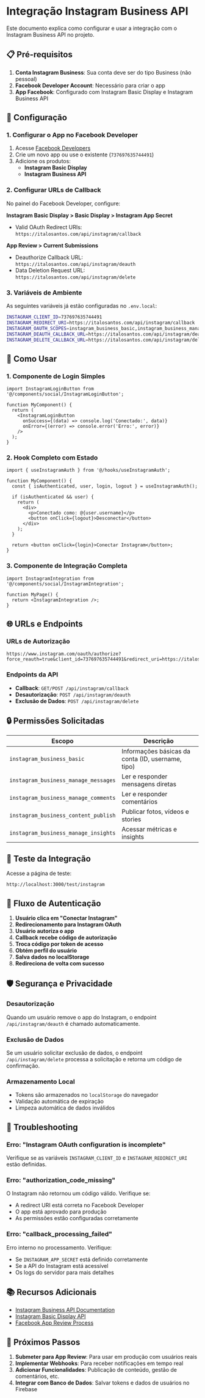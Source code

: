 # Integração Instagram Business API

Este documento explica como configurar e usar a integração com o Instagram Business API no projeto.

## 📋 Pré-requisitos

1. **Conta Instagram Business**: Sua conta deve ser do tipo Business (não pessoal)
2. **Facebook Developer Account**: Necessário para criar o app
3. **App Facebook**: Configurado com Instagram Basic Display e Instagram Business API

## 🚀 Configuração

### 1. Configurar o App no Facebook Developer

1. Acesse [Facebook Developers](https://developers.facebook.com/)
2. Crie um novo app ou use o existente (`737697635744491`)
3. Adicione os produtos:
   - **Instagram Basic Display**
   - **Instagram Business API**

### 2. Configurar URLs de Callback

No painel do Facebook Developer, configure:

**Instagram Basic Display > Basic Display > Instagram App Secret**
- Valid OAuth Redirect URIs: `https://italosantos.com/api/instagram/callback`

**App Review > Current Submissions**
- Deauthorize Callback URL: `https://italosantos.com/api/instagram/deauth`
- Data Deletion Request URL: `https://italosantos.com/api/instagram/delete`

### 3. Variáveis de Ambiente

As seguintes variáveis já estão configuradas no `.env.local`:

```bash
INSTAGRAM_CLIENT_ID=737697635744491
INSTAGRAM_REDIRECT_URI=https://italosantos.com/api/instagram/callback
INSTAGRAM_OAUTH_SCOPES=instagram_business_basic,instagram_business_manage_messages,instagram_business_manage_comments,instagram_business_content_publish,instagram_business_manage_insights
INSTAGRAM_DEAUTH_CALLBACK_URL=https://italosantos.com/api/instagram/deauth
INSTAGRAM_DELETE_CALLBACK_URL=https://italosantos.com/api/instagram/delete
```

## 🔧 Como Usar

### 1. Componente de Login Simples

```tsx
import InstagramLoginButton from '@/components/social/InstagramLoginButton';

function MyComponent() {
  return (
    <InstagramLoginButton
      onSuccess={(data) => console.log('Conectado:', data)}
      onError={(error) => console.error('Erro:', error)}
    />
  );
}
```

### 2. Hook Completo com Estado

```tsx
import { useInstagramAuth } from '@/hooks/useInstagramAuth';

function MyComponent() {
  const { isAuthenticated, user, login, logout } = useInstagramAuth();

  if (isAuthenticated && user) {
    return (
      <div>
        <p>Conectado como: @{user.username}</p>
        <button onClick={logout}>Desconectar</button>
      </div>
    );
  }

  return <button onClick={login}>Conectar Instagram</button>;
}
```

### 3. Componente de Integração Completa

```tsx
import InstagramIntegration from '@/components/social/InstagramIntegration';

function MyPage() {
  return <InstagramIntegration />;
}
```

## 🌐 URLs e Endpoints

### URLs de Autorização
```
https://www.instagram.com/oauth/authorize?force_reauth=true&client_id=737697635744491&redirect_uri=https://italosantos.com/api/instagram/callback&response_type=code&scope=instagram_business_basic%2Cinstagram_business_manage_messages%2Cinstagram_business_manage_comments%2Cinstagram_business_content_publish%2Cinstagram_business_manage_insights
```

### Endpoints da API

- **Callback**: `GET/POST /api/instagram/callback`
- **Desautorização**: `POST /api/instagram/deauth`
- **Exclusão de Dados**: `POST /api/instagram/delete`

## 🔒 Permissões Solicitadas

| Escopo | Descrição |
|--------|-----------|
| `instagram_business_basic` | Informações básicas da conta (ID, username, tipo) |
| `instagram_business_manage_messages` | Ler e responder mensagens diretas |
| `instagram_business_manage_comments` | Ler e responder comentários |
| `instagram_business_content_publish` | Publicar fotos, vídeos e stories |
| `instagram_business_manage_insights` | Acessar métricas e insights |

## 🧪 Teste da Integração

Acesse a página de teste:
```
http://localhost:3000/test/instagram
```

## 📱 Fluxo de Autenticação

1. **Usuário clica em "Conectar Instagram"**
2. **Redirecionamento para Instagram OAuth**
3. **Usuário autoriza o app**
4. **Callback recebe código de autorização**
5. **Troca código por token de acesso**
6. **Obtém perfil do usuário**
7. **Salva dados no localStorage**
8. **Redireciona de volta com sucesso**

## 🛡️ Segurança e Privacidade

### Desautorização
Quando um usuário remove o app do Instagram, o endpoint `/api/instagram/deauth` é chamado automaticamente.

### Exclusão de Dados
Se um usuário solicitar exclusão de dados, o endpoint `/api/instagram/delete` processa a solicitação e retorna um código de confirmação.

### Armazenamento Local
- Tokens são armazenados no `localStorage` do navegador
- Validação automática de expiração
- Limpeza automática de dados inválidos

## 🚨 Troubleshooting

### Erro: "Instagram OAuth configuration is incomplete"
Verifique se as variáveis `INSTAGRAM_CLIENT_ID` e `INSTAGRAM_REDIRECT_URI` estão definidas.

### Erro: "authorization_code_missing"
O Instagram não retornou um código válido. Verifique se:
- A redirect URI está correta no Facebook Developer
- O app está aprovado para produção
- As permissões estão configuradas corretamente

### Erro: "callback_processing_failed"
Erro interno no processamento. Verifique:
- Se `INSTAGRAM_APP_SECRET` está definido corretamente
- Se a API do Instagram está acessível
- Os logs do servidor para mais detalhes

## 📚 Recursos Adicionais

- [Instagram Business API Documentation](https://developers.facebook.com/docs/instagram-api)
- [Instagram Basic Display API](https://developers.facebook.com/docs/instagram-basic-display-api)
- [Facebook App Review Process](https://developers.facebook.com/docs/app-review)

## 🔄 Próximos Passos

1. **Submeter para App Review**: Para usar em produção com usuários reais
2. **Implementar Webhooks**: Para receber notificações em tempo real
3. **Adicionar Funcionalidades**: Publicação de conteúdo, gestão de comentários, etc.
4. **Integrar com Banco de Dados**: Salvar tokens e dados de usuários no Firebase
